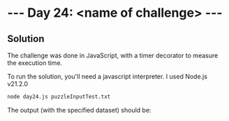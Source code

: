 # --- Day 24: \<name of challenge\> ---

## Solution

The challenge was done in JavaScript, with a timer decorator to measure the execution time.

To run the solution, you'll need a javascript interpreter. I used Node.js v21.2.0

```zsh
node day24.js puzzleInputTest.txt
```

The output (with the specified dataset) should be:

```zsh

```
